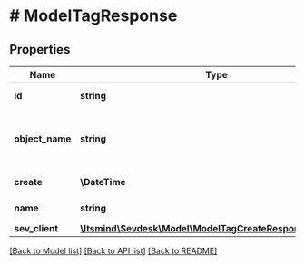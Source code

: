 # # ModelTagResponse

## Properties

Name | Type | Description | Notes
------------ | ------------- | ------------- | -------------
**id** | **string** | Id of the tag | [optional] [readonly]
**object_name** | **string** | Internal object name which is &#39;Tag&#39;. | [optional] [readonly]
**create** | **\DateTime** | Date of tag creation | [optional] [readonly]
**name** | **string** | name of the tag | [optional] [readonly]
**sev_client** | [**\Itsmind\Sevdesk\Model\ModelTagCreateResponseSevClient**](ModelTagCreateResponseSevClient.md) |  | [optional]

[[Back to Model list]](../../README.md#models) [[Back to API list]](../../README.md#endpoints) [[Back to README]](../../README.md)
